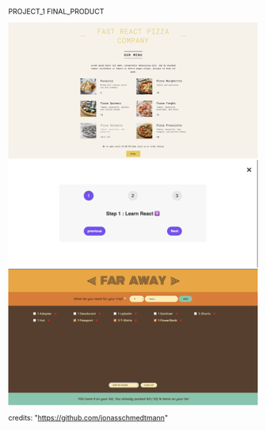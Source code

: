 PROJECT_1 FINAL_PRODUCT

 <img src="https://github.com/jknithin36/REACT_REVISION/blob/main/final_products/1st%20Project.png" alt="My Image">

 <img src="./final_products/2nd prjoject.png" alt="My Image">

  <img src="./final_products/3rd Project.png" alt="3rd Projectç">

credits: "https://github.com/jonasschmedtmann"
